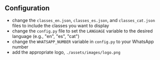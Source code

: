 ## Configuration

- change the `classes_en.json`, `classes_es.json`, and `classes_cat.json` files to include the classes you want to display
- change the `config.py` file to set the `LANGUAGE` variable to the desired language (e.g., "en", "es", "cat")
- change the `WHATSAPP_NUMBER` variable in `config.py` to your WhatsApp number
- add the appropriate logo, `./assets/images/logo.png`
